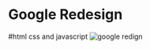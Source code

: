 # Google Redesign
#html css and javascript
![google redign](https://user-images.githubusercontent.com/103376339/185526088-3229ac55-841f-42a2-9b47-fb6931970a71.PNG)
